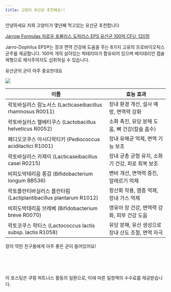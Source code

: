 ```yaml
---
title: 고양이 유산균 추천해요!!
---
```


안녕하세요 저희 고양이가 몇년째 먹고있는 유산균 추천합니다

[Jarrow Formulas 자로우 포뮬러스 도피러스 EPS 유산균 100억 CFU, 120정](https://link.coupang.com/a/cNtBYZ)

Jarro-Dophilus EPS®는 장과 면역 건강에 도움을 주는 8가지 고유의 프로바이오틱스 균주를 제공합니다. 100억 개의 살아있는 박테리아가 함유되어 있으며 베지테리언 캡슐 제형으로 채식주의자도 섭취하실 수 있습니다.

<!-- truncate -->

유산균의 균이 아주 중요한데요 

<a href="https://link.coupang.com/a/cNtBYZ" target="_blank" referrerpolicy="unsafe-url">
  <img src="/assets/2025-08-20-cat-01.png" />
</a>

| 이름                                                   | 효능 효과                          |
| ---------------------------------------------------- | ------------------------------ |
| 락토바실러스 람노서스 (Lacticaseibacillus rhamnosus R0011)     | 장내 환경 개선, 설사 예방, 면역력 강화        |
| 락토바실러스 헬베티쿠스 (Lactobacillus helveticus R0052)        | 소화 촉진, 유당 분해 도움, 뼈 건강(칼슘 흡수)   |
| 페디오코쿠스 아시디락티키 (Pediococcus acidilactici R1001)       | 장내 유해균 억제, 면역 기능 보조            |
| 락토바실러스 카제이 (Lacticaseibacillus casei R0215)          | 장내 균총 균형 유지, 소화기 건강, 피로 회복 보조  |
| 비피도박테리움 롱검 (Bifidobacterium longum BB536)            | 변비 개선, 면역력 증진, 알레르기 억제         |
| 락토플란티바실러스 플란타럼 (Lactiplantibacillus plantarum R1012) | 항산화 작용, 염증 억제, 장내 가스 억제        |
| 비피도박테리움 브레베 (Bifidobacterium breve R0070)            | 영유아 장 건강, 면역력 강화, 피부 건강 도움     |
| 락토코쿠스 락티스 (Lactococcus lactis subsp. lactis R1058)   | 유당 분해, 유산 생성으로 장내 산도 조절, 면역 자극 |



장이 약한 친구들에게 아주 좋은 균이 들어있어요!

<br/>
<br/>
<br/>

<a href="https://link.coupang.com/a/cNtBmY" target="_blank" referrerpolicy="unsafe-url">
  <img src="https://ads-partners.coupang.com/banners/914209?subId=&traceId=V0-301-7e6e8eb8ddfa1bfb-I914209&w=728&h=90" alt=""/>
</a>

<br/>

이 포스팅은 쿠팡 파트너스 활동의 일환으로, 이에 따른 일정액의 수수료를 제공받습니다.


